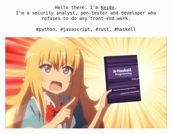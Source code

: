 <p align="center">
  <br>
  <br>
  <br>
  <samp>Hello there. I'm <a href="https://github.com/kei0x">Kei0x</a>.<br> I'm a security analyst, pen-tester and developer who refuses to do any front-end work.<br><br>#python, #javascript, #rust, #haskell</samp>
  <br>
  <br>
  <img src="https://github.com/kei0x/kei0x/blob/master/picture.png" width="600" />
</p>
